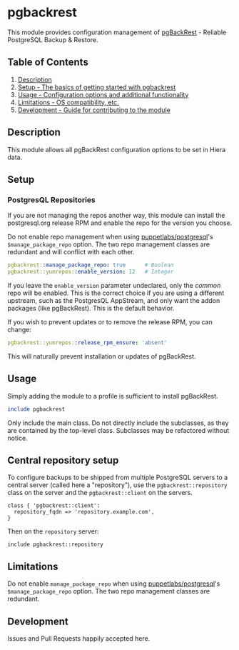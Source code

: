# pgbackrest

This module provides configuration management of [pgBackRest](https://pgbackrest.org) - Reliable PostgreSQL Backup & Restore.

## Table of Contents

1. [Description](#description)
1. [Setup - The basics of getting started with pgbackrest](#setup)
1. [Usage - Configuration options and additional functionality](#usage)
1. [Limitations - OS compatibility, etc.](#limitations)
1. [Development - Guide for contributing to the module](#development)

## Description

This module allows all pgBackRest configuration options to be set in Hiera data.

## Setup

### PostgresQL Repositories

If you are not managing the repos another way, this module can install the postgresql.org
release RPM and enable the repo for the version you choose.

Do not enable repo management when using
  [puppetlabs/postgresql](https://forge.puppet.com/puppetlabs/postgresql)'s `$manage_package_repo` option.
The two repo management classes are redundant and will conflict with each other.

```yaml
pgbackrest::manage_package_repo: true      # Boolean
pgbackrest::yumrepos::enable_version: 12   # Integer
```

If you leave the `enable_version` parameter undeclared, only the *common* repo will be enabled.
This is the correct choice if you are using a different upstream, such as the PostgresQL AppStream,
and only want the addon packages (like pgBackRest). This is the default behavior.

If you wish to prevent updates or to remove the release RPM, you can change:

```yaml
pgbackrest::yumrepos::release_rpm_ensure: 'absent'
```

This will naturally prevent installation or updates of pgBackRest.

## Usage

Simply adding the module to a profile is sufficient to install pgBackRest.

```ruby
include pgbackrest
```

Only include the main class. Do not directly include the subclasses,
as they are contained by the top-level class. Subclasses may be refactored without notice.

## Central repository setup

To configure backups to be shipped from multiple PostgreSQL servers to
a central server (called here a "repository"), use the
`pgbackrest::repository` class on the server and the
`pgbackrest::client` on the servers.

    class { 'pgbackrest::client':
      repository_fqdn => 'repository.example.com',
    }

Then on the `repository` server:

    include pgbackrest::repository

## Limitations

Do not enable `manage_package_repo` when using
  [puppetlabs/postgresql](https://forge.puppet.com/puppetlabs/postgresql)'s `$manage_package_repo` option.
The two repo management classes are redundant.

## Development

Issues and Pull Requests happily accepted here.
